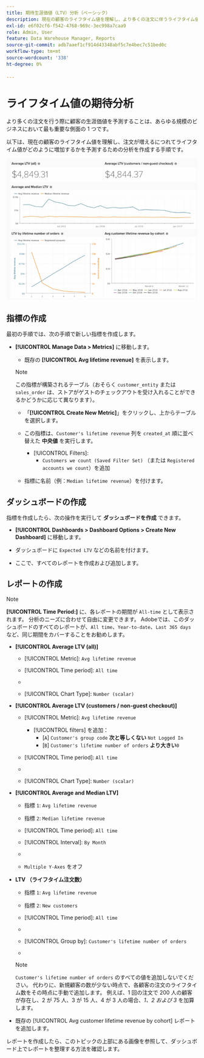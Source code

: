 ```yaml
---
title: 期待生涯価値（LTV）分析（ベーシック）
description: 現在の顧客のライフタイム値を理解し、より多くの注文に伴うライフタイム値の増大方法を予測するための分析を作成する方法を説明します。
exl-id: e6f02cf6-f542-4768-969c-3ec998a7caa9
role: Admin, User
feature: Data Warehouse Manager, Reports
source-git-commit: adb7aaef1cf914d43348abf5c7e4bec7c51bed0c
workflow-type: tm+mt
source-wordcount: '338'
ht-degree: 0%

---
```


# ライフタイム値の期待分析

より多くの注文を行う際に顧客の生涯価値を予測することは、あらゆる規模のビジネスにおいて最も重要な側面の 1 つです。

以下は、現在の顧客のライフタイム値を理解し、注文が増えるにつれてライフタイム値がどのように増加するかを予測するための分析を作成する手順です。

![ 期待されるライフタイム値 ](../../assets/expected_ltv_720.png)

## 指標の作成

最初の手順では、次の手順で新しい指標を作成します。
* **[!UICONTROL Manage Data > Metrics]** に移動します。
   * 既存の **[!UICONTROL Avg lifetime revenue]** を表示します。

  >[!NOTE]
  >
  >この指標が構築されるテーブル（おそらく `customer_entity` または `sales_order` は、ストアがゲストのチェックアウトを受け入れることができるかどうかに応じて異なります）。

   * 「**[!UICONTROL Create New Metric]**」をクリックし、上からテーブルを選択します。
   * この指標は、`Customer's lifetime revenue` 列を `created_at` 順に並べ替えた **中央値** を実行します。
      * [!UICONTROL Filters]:
         * `Customers we count (Saved Filter Set)` （または `Registered accounts we count`）を追加

   * 指標に名前（例：`Median lifetime revenue`）を付けます。

## ダッシュボードの作成

指標を作成したら、次の操作を実行して **ダッシュボードを作成** できます。
* **[!UICONTROL Dashboards > Dashboard Options > Create New Dashboard]** に移動します。
* ダッシュボードに `Expected LTV` などの名前を付けます。

* ここで、すべてのレポートを作成および追加します。

## レポートの作成

>[!NOTE]
>
>**[!UICONTROL Time Period:]** に、各レポートの期間が `All-time` として表示されます。 分析のニーズに合わせて自由に変更できます。 Adobeでは、このダッシュボードのすべてのレポートが、`All time`、`Year-to-date`、`Last 365 days` など、同じ期間をカバーすることをお勧めします。

* **[!UICONTROL Average LTV (all)]**
   * [!UICONTROL Metric]: `Avg lifetime revenue`
   * [!UICONTROL Time period]: `All time`
   * &#x200B;

     [!UICONTROL 間隔]: `None`
   * [!UICONTROL Chart Type]: `Number (scalar)`

* **[!UICONTROL Average LTV (customers / non-guest checkout)]**
   * [!UICONTROL Metric]: `Avg lifetime revenue`
      * [!UICONTROL filters] を追加：
         * [`A`] `Customer's group code` **次と等しくない** `Not Logged In`
         * [`B`] `Customer's lifetime number of orders` **より大きい**`0`

   * [!UICONTROL Time period]: `All time`
   * &#x200B;

     [!UICONTROL 間隔]: `None`
   * [!UICONTROL Chart Type]: `Number (scalar)`

* **[!UICONTROL Average and Median LTV]**
   * 指標 `1`: `Avg lifetime revenue`
   * 指標 `2`: `Median lifetime revenue`
   * [!UICONTROL Time period]: `All time`
   * [!UICONTROL Interval]: `By Month`
   * &#x200B;

     [!UICONTROL グラフ タイプ]: `Line`
   * `Multiple Y-Axes` をオフ

* **LTV （ライフタイム注文数）**
   * 指標 `1`: `Avg lifetime revenue`
   * 指標 `2`: `New customers`
   * [!UICONTROL Time period]: `All time`
   * &#x200B;

     [!UICONTROL 間隔]: `None`
   * [!UICONTROL Group by]: `Customer's lifetime number of orders`
   * &#x200B;

     [!UICONTROL グラフ タイプ]: `Line`

  >[!NOTE]
  >
  >`Customer's lifetime number of orders` のすべての値を追加しないでください。 代わりに、新規顧客の数が少ない時点で、各顧客の注文のライフタイム数をその時点に手動で追加します。 例えば、1 回の注文で 200 人の顧客が存在し、2 が 75 人、3 が 15 人、4 が 3 人の場合、*1、2 および 3* を加算します。

* 既存の [!UICONTROL Avg customer lifetime revenue by cohort] レポートを追加します。

レポートを作成したら、このトピックの上部にある画像を参照して、ダッシュボード上でレポートを整理する方法を確認します。
